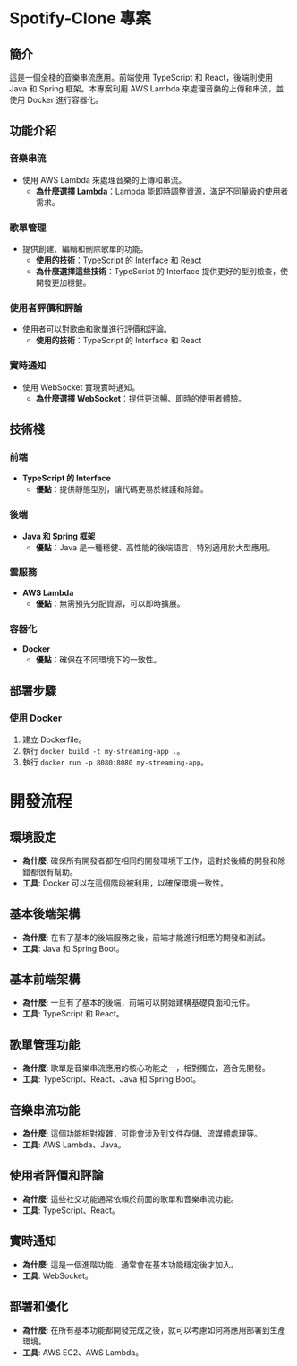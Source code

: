 # Spotify-Clone 專案

## **簡介**

這是一個全棧的音樂串流應用。前端使用 TypeScript 和 React，後端則使用 Java 和 Spring 框架。本專案利用 AWS Lambda 來處理音樂的上傳和串流，並使用 Docker 進行容器化。

## **功能介紹**

### 音樂串流
- 使用 AWS Lambda 來處理音樂的上傳和串流。
  - **為什麼選擇 Lambda**：Lambda 能即時調整資源，滿足不同量級的使用者需求。

### 歌單管理
- 提供創建、編輯和刪除歌單的功能。
  - **使用的技術**：TypeScript 的 Interface 和 React
  - **為什麼選擇這些技術**：TypeScript 的 Interface 提供更好的型別檢查，使開發更加穩健。

### 使用者評價和評論
- 使用者可以對歌曲和歌單進行評價和評論。
  - **使用的技術**：TypeScript 的 Interface 和 React

### 實時通知
- 使用 WebSocket 實現實時通知。
  - **為什麼選擇 WebSocket**：提供更流暢、即時的使用者體驗。

## **技術棧**

### 前端
- **TypeScript 的 Interface**
  - **優點**：提供靜態型別，讓代碼更易於維護和除錯。

### 後端
- **Java 和 Spring 框架**
  - **優點**：Java 是一種穩健、高性能的後端語言，特別適用於大型應用。

### 雲服務
- **AWS Lambda**
  - **優點**：無需預先分配資源，可以即時擴展。

### 容器化
- **Docker**
  - **優點**：確保在不同環境下的一致性。

## **部署步驟**

### 使用 Docker
1. 建立 Dockerfile。
2. 執行 `docker build -t my-streaming-app .`。
3. 執行 `docker run -p 8080:8080 my-streaming-app`。

# 開發流程

## 環境設定
- **為什麼**: 確保所有開發者都在相同的開發環境下工作，這對於後續的開發和除錯都很有幫助。
- **工具**: Docker 可以在這個階段被利用，以確保環境一致性。

## 基本後端架構
- **為什麼**: 在有了基本的後端服務之後，前端才能進行相應的開發和測試。
- **工具**: Java 和 Spring Boot。

## 基本前端架構
- **為什麼**: 一旦有了基本的後端，前端可以開始建構基礎頁面和元件。
- **工具**: TypeScript 和 React。

## 歌單管理功能
- **為什麼**: 歌單是音樂串流應用的核心功能之一，相對獨立，適合先開發。
- **工具**: TypeScript、React、Java 和 Spring Boot。

## 音樂串流功能
- **為什麼**: 這個功能相對複雜，可能會涉及到文件存儲、流媒體處理等。
- **工具**: AWS Lambda、Java。

## 使用者評價和評論
- **為什麼**: 這些社交功能通常依賴於前面的歌單和音樂串流功能。
- **工具**: TypeScript、React。

## 實時通知
- **為什麼**: 這是一個進階功能，通常會在基本功能穩定後才加入。
- **工具**: WebSocket。

## 部署和優化
- **為什麼**: 在所有基本功能都開發完成之後，就可以考慮如何將應用部署到生產環境。
- **工具**: AWS EC2、AWS Lambda。


